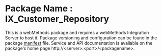 # Package Name : IX_Customer_Repository
This is a webMethods package and requires a webMethods Integration Server to host it. Package versioning and configuration can be found in the package [manifest](./IX_Customer_Repository/manifest.v3) file. Service and API documentation is available on the package's home page http://&lt;server&gt;:&lt;port&gt;/&lt;packagename>.